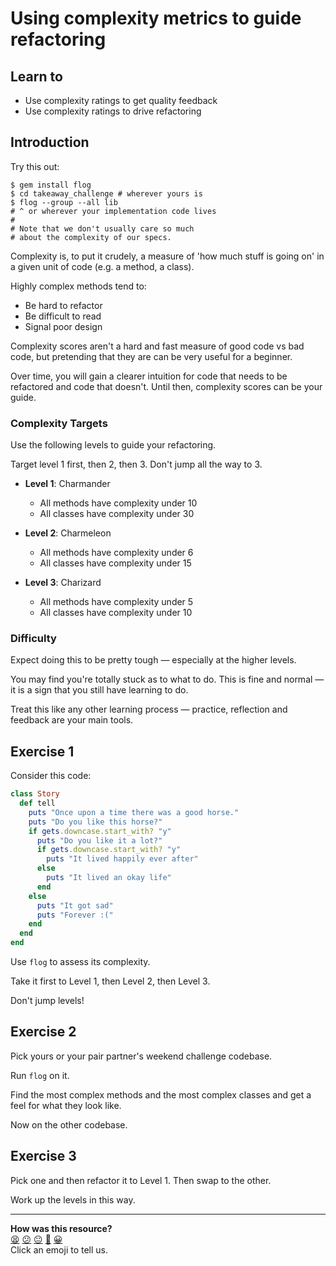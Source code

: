 Using complexity metrics to guide refactoring
=============================================

## Learn to

* Use complexity ratings to get quality feedback
* Use complexity ratings to drive refactoring

## Introduction

Try this out:

```shell
$ gem install flog
$ cd takeaway_challenge # wherever yours is
$ flog --group --all lib
# ^ or wherever your implementation code lives
#
# Note that we don't usually care so much
# about the complexity of our specs.
```

Complexity is, to put it crudely, a measure of 'how much stuff is going on' in a given unit of code (e.g. a method, a class).

Highly complex methods tend to:

* Be hard to refactor
* Be difficult to read
* Signal poor design

Complexity scores aren't a hard and fast measure of good code vs bad code, but pretending that they are can be very useful for a beginner.

Over time, you will gain a clearer intuition for code that needs to be refactored and code that doesn't. Until then, complexity scores can be your guide.

### Complexity Targets

Use the following levels to guide your refactoring.

Target level 1 first, then 2, then 3. Don't jump all the way to 3.

* **Level 1**: Charmander
  * All methods have complexity under 10
  * All classes have complexity under 30

* **Level 2**: Charmeleon
  * All methods have complexity under 6
  * All classes have complexity under 15

* **Level 3**: Charizard
  * All methods have complexity under 5
  * All classes have complexity under 10

### Difficulty

Expect doing this to be pretty tough — especially at the higher levels.

You may find you're totally stuck as to what to do. This is fine and normal — it is a sign that you still have learning to do.

Treat this like any other learning process — practice, reflection and feedback are your main tools.

## Exercise 1

Consider this code:

```ruby
class Story
  def tell
    puts "Once upon a time there was a good horse."
    puts "Do you like this horse?"
    if gets.downcase.start_with? "y"
      puts "Do you like it a lot?"
      if gets.downcase.start_with? "y"
        puts "It lived happily ever after"
      else
        puts "It lived an okay life"
      end
    else
      puts "It got sad"
      puts "Forever :("
    end
  end
end
```

Use `flog` to assess its complexity.

Take it first to Level 1, then Level 2, then Level 3.

Don't jump levels!

## Exercise 2

Pick yours or your pair partner's weekend challenge codebase.

Run `flog` on it.

Find the most complex methods and the most complex classes and get a feel for what they look like.

Now on the other codebase.

## Exercise 3

Pick one and then refactor it to Level 1. Then swap to the other.

Work up the levels in this way.

<!-- BEGIN GENERATED SECTION DO NOT EDIT -->

---

**How was this resource?**  
[😫](https://airtable.com/shrUJ3t7KLMqVRFKR?prefill_Repository=skills-workshops&prefill_File=practicals/quality/complexity_metrics.md&prefill_Sentiment=😫) [😕](https://airtable.com/shrUJ3t7KLMqVRFKR?prefill_Repository=skills-workshops&prefill_File=practicals/quality/complexity_metrics.md&prefill_Sentiment=😕) [😐](https://airtable.com/shrUJ3t7KLMqVRFKR?prefill_Repository=skills-workshops&prefill_File=practicals/quality/complexity_metrics.md&prefill_Sentiment=😐) [🙂](https://airtable.com/shrUJ3t7KLMqVRFKR?prefill_Repository=skills-workshops&prefill_File=practicals/quality/complexity_metrics.md&prefill_Sentiment=🙂) [😀](https://airtable.com/shrUJ3t7KLMqVRFKR?prefill_Repository=skills-workshops&prefill_File=practicals/quality/complexity_metrics.md&prefill_Sentiment=😀)  
Click an emoji to tell us.

<!-- END GENERATED SECTION DO NOT EDIT -->
